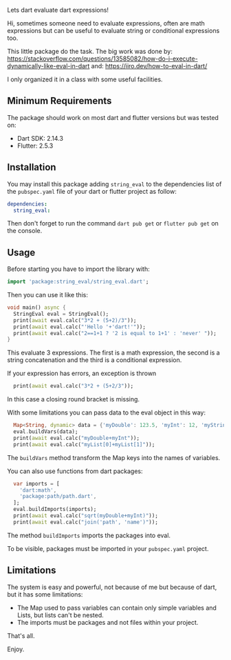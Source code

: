 Lets dart evaluate dart expressions!

Hi, sometimes someone need to evaluate expressions, often are math expressions but can be useful to evaluate string or conditional expressions too.

This little package do the task. The big work was done by:
https://stackoverflow.com/questions/13585082/how-do-i-execute-dynamically-like-eval-in-dart
and: https://iiro.dev/how-to-eval-in-dart/

I only organized it in a class with some useful facilities.

## Minimum Requirements

The package should work on most dart and flutter versions but was tested on:

- Dart SDK: 2.14.3
- Flutter: 2.5.3

## Installation

You may install this package adding `string_eval` to the dependencies list
of the `pubspec.yaml` file of your dart or flutter project as follow:

```yaml
dependencies:
  string_eval:
```
Then don't forget to run the command `dart pub get` or `flutter pub get` on
the console.

## Usage

Before starting you have to import the library with:

```dart
import 'package:string_eval/string_eval.dart';
```

Then you can use it like this:

```dart
void main() async {
  StringEval eval = StringEval();
  print(await eval.calc("3*2 + (5+2)/3"));
  print(await eval.calc("'Hello '+'dart!'"));
  print(await eval.calc("2==1+1 ? '2 is equal to 1+1' : 'never' "));
}
```

This evaluate 3 expressions. The first is a math expression, the second is a
string concatenation and the third is a conditional expression.

If your expression has errors, an exception is thrown

```dart
  print(await eval.calc("3*2 + (5+2/3"));
```
In this case a closing round bracket is missing.

With some limitations you can pass data to the eval object in this way:

```dart
  Map<String, dynamic> data = {'myDouble': 123.5, 'myInt': 12, 'myString': 'no', 'myBool': true, 'myList': [1,2,'Hello "dart"!']};
  eval.buildVars(data);
  print(await eval.calc("myDouble+myInt"));
  print(await eval.calc("myList[0]+myList[1]"));
```
The `buildVars` method transform the Map keys into the names of variables.

You can also use functions from dart packages:

```dart
  var imports = [
    'dart:math',
    'package:path/path.dart',
  ];
  eval.buildImports(imports);
  print(await eval.calc("sqrt(myDouble+myInt)"));
  print(await eval.calc("join('path', 'name')"));
```

The method `buildImports` imports the packages into eval.

To be visible, packages must be imported in your `pubspec.yaml` project.

## Limitations

The system is easy and powerful, not because of me but because of dart, but it
has some limitations:

- The Map used to pass variables can contain only simple variables and Lists, but lists can't be nested.
- The imports must be packages and not files within your project.

That's all.

Enjoy.
